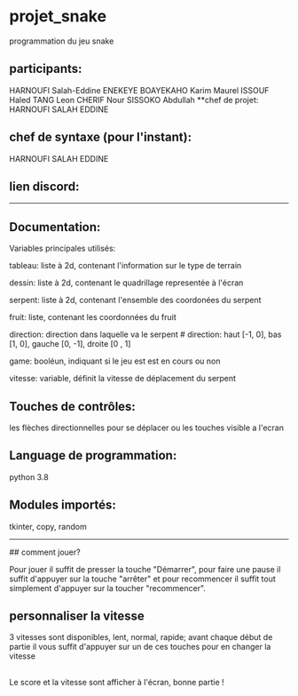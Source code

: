 # projet_snake
programmation du jeu snake


## participants:
HARNOUFI Salah-Eddine
ENEKEYE BOAYEKAHO Karim Maurel
ISSOUF Haled
TANG Leon
CHERIF Nour
SISSOKO Abdullah
**chef de projet:
HARNOUFI SALAH EDDINE

## chef de syntaxe (pour l'instant):
HARNOUFI SALAH EDDINE

## lien discord:

-------------------------------------

## Documentation:

Variables principales utilisés:

tableau: liste à 2d, contenant l'information sur le type de terrain

dessin: liste à 2d, contenant le quadrillage representée à l'écran

serpent: liste à 2d, contenant l'ensemble des coordonées du serpent

fruit: liste, contenant les coordonnées du fruit

direction: direction dans laquelle va le serpent
	# direction: haut [-1, 0], bas [1, 0], gauche [0, -1], droite [0 , 1]

game: booléun, indiquant si le jeu est est en cours ou non

vitesse: variable, définit la vitesse de déplacement du serpent

## Touches de contrôles:

les flèches directionnelles pour se déplacer ou
les touches visible a l'ecran

## Language de programmation:

python 3.8

## Modules importés:

tkinter, copy, random

------------------------------------------------

## comment jouer? 

Pour jouer il suffit de presser la touche "Démarrer", pour faire une pause il suffit d'appuyer sur la touche "arrêter" et pour recommencer
il suffit tout simplement d'appuyer sur la toucher "recommencer".

## personnaliser la vitesse

3 vitesses sont disponibles, lent, normal, rapide; avant chaque début de partie il vous suffit d'appuyer sur un de ces touches pour en changer la vitesse


##

Le score et la vitesse sont afficher à l'écran, bonne partie !